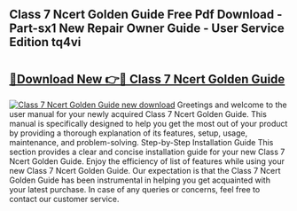 ## Class 7 Ncert Golden Guide Free Pdf Download - Part-sx1 New Repair Owner Guide - User Service Edition tq4vi

# <h2><a href="http://bc53003.oget.top/?id=Class+7+Ncert+Golden+Guide">🔗Download New 👉🔴 Class 7 Ncert Golden Guide</a></h2>

[![Class 7 Ncert Golden Guide new download](https://i.imgur.com/5g1atiW.png)](http://bc53003.oget.top/?id=Class+7+Ncert+Golden+Guide)
Greetings and welcome to the user manual for your newly acquired Class 7 Ncert Golden Guide. This manual is specifically designed to help you get the most out of your product by providing a thorough explanation of its features, setup, usage, maintenance, and problem-solving. Step-by-Step Installation Guide This section provides a clear and concise installation guide for your new Class 7 Ncert Golden Guide. Enjoy the efficiency of list of features while using your new Class 7 Ncert Golden Guide. Our expectation is that the Class 7 Ncert Golden Guide has been instrumental in helping you get acquainted with your latest purchase. In case of any queries or concerns, feel free to contact our customer service.

